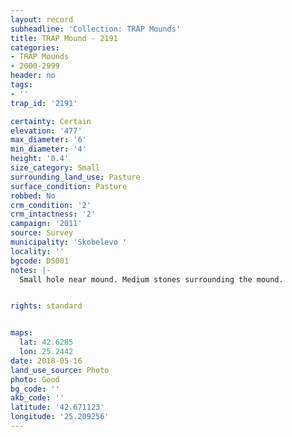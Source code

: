 ```yaml
---
layout: record
subheadline: 'Collection: TRAP Mounds'
title: TRAP Mound - 2191
categories:
- TRAP Mounds
- 2000-2999
header: no
tags:
- ''
trap_id: '2191'

certainty: Certain
elevation: '477'
max_diameter: '6'
min_diameter: '4'
height: '0.4'
size_category: Small
surrounding_land_use: Pasture
surface_condition: Pasture
robbed: No
crm_condition: '2'
crm_intactness: '2'
campaign: '2011'
source: Survey
municipality: 'Skobelevo '
locality: ''
bgcode: DS001
notes: |-
  Small hole near mound. Medium stones surrounding the mound.


rights: standard


maps:
  lat: 42.6285
  lon: 25.2442
date: 2018-05-16
land_use_source: Photo
photo: Good
bg_code: ''
akb_code: ''
latitude: '42.671123'
longitude: '25.209256'
---
```

